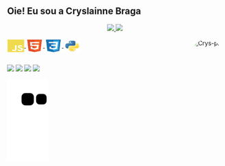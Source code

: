 ## Oie! Eu sou a Cryslainne Braga 

<div align="center">
  <a href="https://github.com/CrysBraga">
  <img height="180em" src="https://github-readme-stats.vercel.app/api?username=CrysBraga&show_icons=true&theme=dracula&include_all_commits=true&count_private=true"/>
  <img height="180em" src="https://github-readme-stats.vercel.app/api/top-langs/?username=CrysBraga&layout=compact&langs_count=7&theme=dracula"/>
</div>
  <div style="display: inline_block"><br>
  <img align="center" alt="Crys-Js" height="30" width="40" src="https://raw.githubusercontent.com/devicons/devicon/master/icons/javascript/javascript-plain.svg">
  <img align="center" alt="Crys-HTML" height="30" width="40" src="https://raw.githubusercontent.com/devicons/devicon/master/icons/html5/html5-original.svg">
  <img align="center" alt="Crys-CSS" height="30" width="40" src="https://raw.githubusercontent.com/devicons/devicon/master/icons/css3/css3-original.svg">
  <img align="center" alt="Crys-Python" height="30" width="40" src="https://raw.githubusercontent.com/devicons/devicon/master/icons/python/python-original.svg">
  <img align="right" alt="Crys-pic" height="150" style="border-radius:50px;" src="https://i.picasion.com/pic92/18781d4d5b52fe8b6333ea1642c5ebe5.gif">
</div>
  
   ##
  
 <div> 
  <a href="https://www.instagram.com/crysbragaa/" target="_blank"><img src="https://img.shields.io/badge/-Instagram-%23E4405F?style=for-the-badge&logo=instagram&logoColor=white" target="_blank"></a>
    <a href= "https://www.facebook.com/cryslainnebraga/" target="_blank"><img src="https://img.shields.io/badge/Facebook-1877F2?style=for-the-badge&logo=facebook&logoColor=white" target="_blank"></a>  
  <a href = "mailto:cryslainnebraga@gmail.com"><img src="https://img.shields.io/badge/-Gmail-%23333?style=for-the-badge&logo=gmail&logoColor=white" target="_blank"></a>
  <a href="https://www.linkedin.com/in/cryslainne-braga-a066b71a0/" target="_blank"><img src="https://img.shields.io/badge/-LinkedIn-%230077B5?style=for-the-badge&logo=linkedin&logoColor=white" target="_blank"></a> 
   
   ![Snake animation](https://github.com/rafaballerini/rafaballerini/blob/output/github-contribution-grid-snake.svg)
 
</div>

